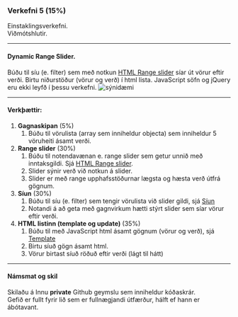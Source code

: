 ### Verkefni 5 (15%)

Einstaklingsverkefni. <br>
Viðmótshlutir. <br>

---

#### Dynamic Range Slider.

Búðu til síu (e. filter) sem með notkun [HTML Range slider](https://developer.mozilla.org/en-US/docs/Web/HTML/Element/input/range) síar út vörur eftir verði. Birtu niðurstöður (vörur og verð) í html lista. JavaScript söfn og jQuery eru ekki leyfð í þessu verkefni.
![sýnidæmi](https://github.com/GunnarThorunnarson/FORR3JS05DU/blob/master/Myndir/rangeslider.png)

---

#### Verkþættir:

1. **Gagnaskipan** (5%)
   1. Búðu til vörulista (array sem inniheldur objecta) sem inniheldur 5 vöruheiti ásamt verði. 
1. **Range slider** (30%)
   1. Búðu til notendavænan e. range slider sem getur unnið með inntaksgildi. Sjá [HTML Range slider](https://developer.mozilla.org/en-US/docs/Web/HTML/Element/input/range).
   1. Slider sýnir verð við notkun á slider.
   1. Slider er með range upphafsstöðurnar lægsta og hæsta verð útfrá gögnum.
1. **Síun** (30%)
   1. Búðu til síu (e. filter) sem tengir vörulista við slider gildi, sjá [Síun](https://github.com/GunnarThorunnarson/FORR3JS05DU/wiki/S%C3%ADun)
   1. Notandi á að geta með gagnvirkum hætti stýrt slider sem síar vörur eftir verði.  
1. **HTML listinn (template og update)** (35%)
   1. Búðu til með JavaScript html ásamt gögnum (vörur og verð), sjá [Template](https://github.com/GunnarThorunnarson/FORR3JS05DU/wiki/Template)
   1. Birtu síuð gögn ásamt html.
   1. Vörur birtast síuð röðuð eftir verði (lágt til hátt)

---

#### Námsmat og skil
Skilaðu á Innu **private** Github geymslu sem inniheldur kóðaskrár. <br>
Gefið er fullt fyrir lið sem er fullnægjandi útfærður, hálft ef hann er ábótavant. 
